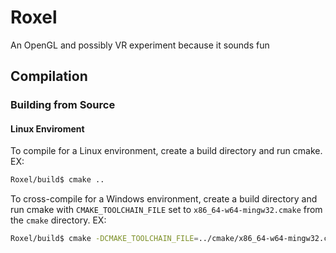 # Roxel
An OpenGL and possibly VR experiment because it sounds fun

## Compilation
### Building from Source
#### Linux Enviroment
To compile for a Linux environment, create a build directory and run cmake. EX:
```bash
Roxel/build$ cmake ..
```
To cross-compile for a Windows environment, create a build directory and run cmake with `CMAKE_TOOLCHAIN_FILE` set to `x86_64-w64-mingw32.cmake` from the `cmake` directory. EX:
```bash
Roxel/build$ cmake -DCMAKE_TOOLCHAIN_FILE=../cmake/x86_64-w64-mingw32.cmake ..
```
